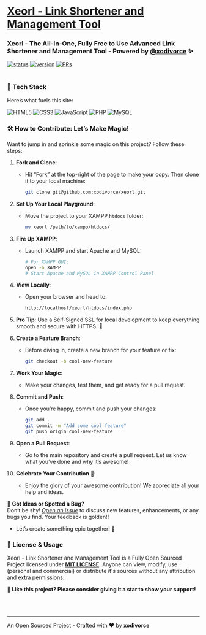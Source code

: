 # [Xeorl - Link Shortener and Management Tool](https://www.xeorl.buzz)

### Xeorl - The All-In-One, Fully Free to Use Advanced Link Shortener and Management Tool - Powered by [@xodivorce](https://instagram.com/xodivorce) ✨
[![status](https://img.shields.io/badge/status-active-brightgreen.svg?style=flat)](https://github.com/xeorl/xeorl-portfolio/)
[![version](https://img.shields.io/badge/version-v3.1.4-yellow.svg?style=flat)](https://github.com/xeorl/xeorl-portfolio/)
[![PRs](https://img.shields.io/badge/PRs-welcome-blue.svg?style=flat)](https://github.com/xeorl/xeorl-portfolio/)
<br></br>

### 📌 Tech Stack

Here’s what fuels this site:

![HTML5](https://img.shields.io/badge/html5-%23E34F26.svg?style=for-the-badge&logo=html5&logoColor=white)
![CSS3](https://img.shields.io/badge/CSS-239120?&style=for-the-badge&logo=css3&logoColor=white)
![JavaScript](https://img.shields.io/badge/javascript-%23323330.svg?style=for-the-badge&logo=javascript&logoColor=%23F7DF1E)
![PHP](https://img.shields.io/badge/php-%23777BB4.svg?style=for-the-badge&logo=php&logoColor=white)
![MySQL](https://img.shields.io/badge/mysql-%2300f.svg?style=for-the-badge&logo=mysql&logoColor=white)

### 🛠️ How to Contribute: Let’s Make Magic!

Want to jump in and sprinkle some magic on this project? Follow these steps:

1. **Fork and Clone**:
   - Hit “Fork” at the top-right of the page to make your copy. Then clone it to your local machine:
     ```bash
     git clone git@github.com:xodivorce/xeorl.git
     ```

2. **Set Up Your Local Playground**:
   - Move the project to your XAMPP `htdocs` folder:
     ```bash
     mv xeorl /path/to/xampp/htdocs/
     ```

3. **Fire Up XAMPP**:
   - Launch XAMPP and start Apache and MySQL:
     ```bash
     # For XAMPP GUI:
     open -a XAMPP
     # Start Apache and MySQL in XAMPP Control Panel
     ```

4. **View Locally**:
   - Open your browser and head to:
     ```bash
     http://localhost/xeorl/htdocs/index.php
     ```

5. **Pro Tip**: Use a Self-Signed SSL for local development to keep everything smooth and secure with HTTPS. 🔐

6. **Create a Feature Branch**:
   - Before diving in, create a new branch for your feature or fix:
     ```bash
     git checkout -b cool-new-feature
     ```

7. **Work Your Magic**:
   - Make your changes, test them, and get ready for a pull request.

8. **Commit and Push**:
   - Once you’re happy, commit and push your changes:
     ```bash
     git add .
     git commit -m "Add some cool feature"
     git push origin cool-new-feature
     ```

9. **Open a Pull Request**:
   - Go to the main repository and create a pull request. Let us know what you’ve done and why it’s awesome!

10. **Celebrate Your Contribution** 🎉:
    - Enjoy the glory of your awesome contribution! We appreciate all your help and ideas.

🚀 **Got Ideas or Spotted a Bug?**  
Don’t be shy! [*Open an issue*](https://github.com/xodivorce/xeorl/issues) to discuss new features, enhancements, or any bugs you find. Your feedback is golden!!

- Let’s create something epic together! 🌟

### 📝 License & Usage

Xeorl - Link Shortener and Management Tool is a  Fully Open Sourced Project licensed under [**MIT LICENSE**](LICENSE). Anyone can view, modify, use (personal and commercial) or distribute it's sources without any attribution and extra permissions.

**🌟 Like this project? Please consider giving it a star to show your support!**

<br></br>

****

An Open Sourced Project - Crafted with ❤️ by **xodivorce**
